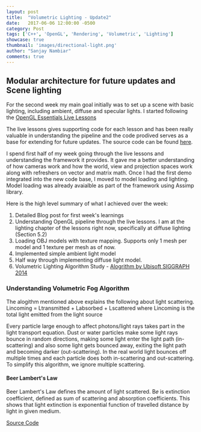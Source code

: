 ```yaml
---
layout: post
title:  "Volumetric Lighting - Update2"
date:   2017-06-06 12:00:00 -0500
category: Post
tags: ['C++', 'OpenGL', 'Rendering', 'Volumetric', 'Lighting']
showcase: true
thumbnail: 'images/directional-light.png'
author: "Sanjay Nambiar"
comments: true
---
```


## Modular architecture for future updates and Scene lighting

For the second week my main goal initially was to set up a scene with basic lighting, including ambient, diffuse and specular lights.
I started following the [OpenGL Essentials Live Lessons](https://www.safaribooksonline.com/library/view/opengl-essentials-livelessons/9780133824360/)

The live lessons gives supporting code for each lesson and has been really valuable in understanding the pipeline and the code prodived serves as 
a base for extending for future updates. The source code can be found [here](https://bitbucket.org/pvarcholik/opengl-essentials-livelessons/src/06be99d926991db2353160ed519c4b75e9737c35/?at=VS2015).

I spend first half of my week going through the live lessons and understanding the framework it provides. It gave me a better understanding of how cameras
work and how the world, view and projection spaces work along with refreshers on vector and matrix math. Once I had the first demo integrated into the
new code base, I moved to model loading and lighting. Model loading was already avaialble as part of the framework using Assimp library.

Here is the high level summary of what I achieved over the week:

1. Detailed Blog post for first week's learnings
2. Understanding OpenGL pipeline through the live lessons. I am at the lighting chapter of the lessons right now, specifically at diffuse lighting (Section 5.2)
3. Loading OBJ models with texture mapping. Supports only 1 mesh per model and 1 texture per mesh as of now.
4. Implemented simple ambient light model
5. Half way through implementing diffuse light model.
6. Volumetric Lighting Algorithm Study - [Alogrithm by Ubisoft SIGGRAPH 2014](http://advances.realtimerendering.com/s2014/wronski/bwronski_volumetric_fog_siggraph2014.pdf)

### Understanding Volumetric Fog Algorithm

The alogithm mentioned above explains the following about light scattering.
    Lincoming = Ltransmitted + Labsorbed + Lscattered
    where Lincoming is the total light emitted from the light source

Every particle large enough to affect photons/light rays takes part in the light transport equation. Dust or water particles make some light rays
bounce in random directions, making some light enter the light path (in-scattering) and also some light gets bounced away, exiting the light path
and becoming darker (out-scattering). In the real world light bounces off multiple times and each particle does both in-scattering and out-scattering.
To simplify this algorithm, we ignore multiple scattering.

#### Beer Lambert's Law

Beer Lambert's Law defines the amount of light scattered.
B𝑒 is extinction coefficient, defined as sum of scattering and absorption coefficients. This shows that light extinction is exponential function of
travelled distance by light in given medium.

[Source Code](https://github.com/sanjay-nambiar/VolumetricLighting)
